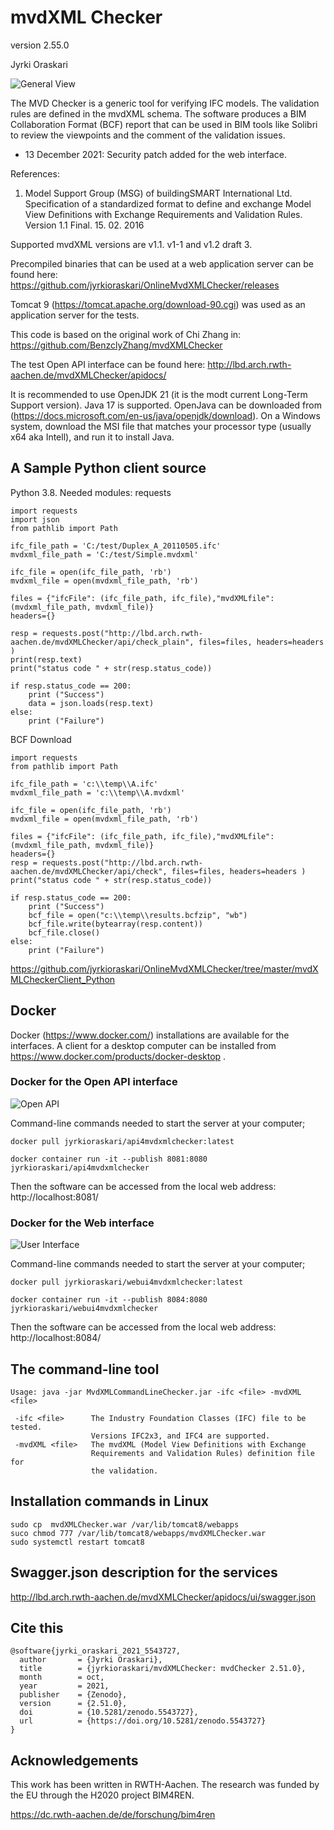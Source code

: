 # mvdXML Checker
version 2.55.0

Jyrki Oraskari

![General View](https://raw.githubusercontent.com/jyrkioraskari/OnlineMvdXMLChecker/master/doc/mvdXMLAPI.png)


The MVD Checker is a generic tool for verifying IFC models. The validation rules are defined in the mvdXML schema. The software produces a BIM Collaboration Format (BCF) report that can be used in BIM tools like Solibri to review the viewpoints and the comment of the validation issues.

- 13 December 2021: Security patch added for the web interface. 

References:
1. Model Support Group (MSG) of buildingSMART International Ltd.
Specification of a standardized format to define and exchange
Model View Definitions with Exchange Requirements and Validation Rules.
Version 1.1 Final. 15. 02. 2016


Supported mvdXML versions are v1.1. v1-1 and v1.2 draft 3.

Precompiled binaries that can be used at a web application server can be found here: 
https://github.com/jyrkioraskari/OnlineMvdXMLChecker/releases

Tomcat 9 (https://tomcat.apache.org/download-90.cgi) was used as an application server for the tests.


This code is based on the original work of Chi Zhang in: 	
https://github.com/BenzclyZhang/mvdXMLChecker


The test Open API interface can be found here:
http://lbd.arch.rwth-aachen.de/mvdXMLChecker/apidocs/

It is recommended to use OpenJDK 21 (it is the modt current  Long-Term Support version). Java 17 is supported. OpenJava can be downloaded from  (https://docs.microsoft.com/en-us/java/openjdk/download).
On a Windows system, download the MSI file that matches your processor type (usually x64 aka Intell), and run it to install Java.


## A Sample Python client source

Python 3.8.  Needed modules: requests
```
import requests
import json
from pathlib import Path

ifc_file_path = 'C:/test/Duplex_A_20110505.ifc'
mvdxml_file_path = 'C:/test/Simple.mvdxml'

ifc_file = open(ifc_file_path, 'rb')
mvdxml_file = open(mvdxml_file_path, 'rb')

files = {"ifcFile": (ifc_file_path, ifc_file),"mvdXMLfile": (mvdxml_file_path, mvdxml_file)}
headers={}

resp = requests.post("http://lbd.arch.rwth-aachen.de/mvdXMLChecker/api/check_plain", files=files, headers=headers )
print(resp.text)
print("status code " + str(resp.status_code))

if resp.status_code == 200:
    print ("Success")
    data = json.loads(resp.text)
else:
    print ("Failure")
```


BCF Download
```
import requests
from pathlib import Path

ifc_file_path = 'c:\\temp\\A.ifc'
mvdxml_file_path = 'c:\\temp\\A.mvdxml'

ifc_file = open(ifc_file_path, 'rb')
mvdxml_file = open(mvdxml_file_path, 'rb')

files = {"ifcFile": (ifc_file_path, ifc_file),"mvdXMLfile": (mvdxml_file_path, mvdxml_file)}
headers={}
resp = requests.post("http://lbd.arch.rwth-aachen.de/mvdXMLChecker/api/check", files=files, headers=headers )
print("status code " + str(resp.status_code))

if resp.status_code == 200:
    print ("Success")
    bcf_file = open("c:\\temp\\results.bcfzip", "wb")
    bcf_file.write(bytearray(resp.content))
    bcf_file.close()
else:
    print ("Failure")

```

https://github.com/jyrkioraskari/OnlineMvdXMLChecker/tree/master/mvdXMLCheckerClient_Python


## Docker
Docker (https://www.docker.com/) installations are available for the interfaces. A client for a desktop computer can be installed from https://www.docker.com/products/docker-desktop . 

### Docker for the Open API interface

![Open API](https://raw.githubusercontent.com/jyrkioraskari/OnlineMvdXMLChecker/master/doc/OpenAPIInterface.PNG)


Command-line commands needed to start the server at your computer;
```
docker pull jyrkioraskari/api4mvdxmlchecker:latest

docker container run -it --publish 8081:8080 jyrkioraskari/api4mvdxmlchecker

```
Then the software can be accessed from the local web address:
http://localhost:8081/

### Docker for the Web interface
![User Interface](https://raw.githubusercontent.com/jyrkioraskari/OnlineMvdXMLChecker/master/doc/OnlineUserInterface.PNG)


Command-line commands needed to start the server at your computer;
```
docker pull jyrkioraskari/webui4mvdxmlchecker:latest

docker container run -it --publish 8084:8080 jyrkioraskari/webui4mvdxmlchecker

```
Then the software can be accessed from the local web address:
http://localhost:8084/

## The command-line tool

```
Usage: java -jar MvdXMLCommandLineChecker.jar -ifc <file> -mvdXML <file>

 -ifc <file>      The Industry Foundation Classes (IFC) file to be tested.
                  Versions IFC2x3, and IFC4 are supported.
 -mvdXML <file>   The mvdXML (Model View Definitions with Exchange
                  Requirements and Validation Rules) definition file for
                  the validation.
```
## Installation commands in Linux

```
sudo cp  mvdXMLChecker.war /var/lib/tomcat8/webapps
suco chmod 777 /var/lib/tomcat8/webapps/mvdXMLChecker.war
sudo systemctl restart tomcat8 
```
## Swagger.json description for the services

http://lbd.arch.rwth-aachen.de/mvdXMLChecker/apidocs/ui/swagger.json

## Cite this

```
@software{jyrki_oraskari_2021_5543727,
  author       = {Jyrki Oraskari},
  title        = {jyrkioraskari/mvdXMLChecker: mvdChecker 2.51.0},
  month        = oct,
  year         = 2021,
  publisher    = {Zenodo},
  version      = {2.51.0},
  doi          = {10.5281/zenodo.5543727},
  url          = {https://doi.org/10.5281/zenodo.5543727}
}
```

## Acknowledgements
This work has been written in RWTH-Aachen. The research was funded by the EU through the H2020 project BIM4REN.

https://dc.rwth-aachen.de/de/forschung/bim4ren

